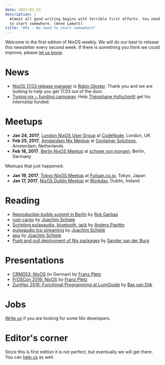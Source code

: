 ```yaml
---
date: 2017-01-23
description: |
  Almost all good writing begins with terrible first efforts. You need
  to start somewhere. (Anne Lamott)
title: "#01 - We need to start somewhere"
---
```


Welcome to the first edition of NixOS weekly. We will do our best to
release this newsletter every second week. If there is something you
think we could improve, please [let us
know](https://github.com/nixos/nixos-weekly/issues/new).

# News

-   [NixOS 17.03 release
    manager](https://www.mail-archive.com/nix-dev@lists.science.uu.nl/msg30128.html)
    is [Robin Gloster](https://twitter.com/globinXX). Thank you and we
    are looking to help you get 17.03 out of the door.
-   [Typing nix − funding
    campaign](https://www.gofundme.com/typing-nix): Help [Théophane
    Hufschmitt](http://lists.science.uu.nl/pipermail/nix-dev/2017-January/022486.html)
    get his internship funded.

# Meetups

-   **Jan 24, 2017**, [London NixOS User
    Group](https://www.meetup.com/NixOS-London/events/236255144/) at
    [CodeNode](https://maps.google.com/maps?f=q&hl=en&q=10+South+Pl%2C+London%2C+gb),
    London, UK
-   **Feb 25, 2017**, [Amsterdam Nix
    Meetup](https://www.meetup.com/Amsterdam-Nix-Meetup/events/232753333/)
    at [Container
    Solutions](https://maps.google.com/maps?f=q&hl=en&q=de+Ruyterkade+142-143%2C+Amsterdam%2C+nl),
    Amsterdam, Netherlands
-   **Feb 18, 2017**, [Berlin NixOS
    Meetup](https://www.meetup.com/Berlin-NixOS-Meetup/events/237045577/)
    at [schnee von
    morgen](https://maps.google.com/maps?f=q&hl=en&q=Kiefholzstrasse+1%2C+12435+Berlin%2C+Berlin%2C+de),
    Berlin, Germany

Meetups that just happened:

-   **Jan 19, 2017**, [Tokyo NixOS
    Meetup](https://www.meetup.com/Tokyo-NixOS-Meetup/events/236690331/)
    at [Fujisan.co.jp](http://www.fujisan.co.jp), Tokyo, Japan
-   **Jan 17, 2017**, [NixOS Dublin
    Meetup](https://www.meetup.com/NixOS-Dublin/events/236649896) at
    [Workday](https://maps.google.com/maps?f=q&hl=en&q=Kings+Building%2C+May+Lane%2C+Smithfield%2C+Dublin+7%2C+Dublin%2C+ie),
    Dublin, Ireland

# Reading

-   [Reproducible builds summit in
    Berlin](https://garbas.si/2016/reproducible-builds-summit-in-berlin.html)
    by [Rok Garbas](https://twitter.com/garbas)
-   [rust-cargo](https://lastlog.de/blog/posts/rust-cargo.html) by
    [Joachim Schiele](https://github.com/qknight)
-   [Scripting pulseaudio, bluetooth,
    jack](http://anderspapitto.com/posts/2016-11-07-scripting_pulseaudio_bluetooth_jack.html)
    by [Anders Papitto](https://github.com/anderspapitto)
-   [pulseaudio tcp
    streaming](https://lastlog.de/blog/posts/pulseaudio_tcp_streaming.html)
    by [Joachim Schiele](https://github.com/qknight)
-   [apu](https://lastlog.de/blog/posts/apu.html) by [Joachim
    Schiele](https://github.com/qknight)
-   [Push and pull deployment of Nix
    packages](http://sandervanderburg.blogspot.com/2016/10/push-and-pull-deployment-of-nix-packages.html)
    by [Sander van der Burg](https://github.com/svanderburg)

# Presentations

-   [CRM053: NixOS](http://wiki.muc.ccc.de/radio:53) (in German) by
    [Franz Pletz](https://twitter.com/fpletz)
-   [FrOSCon 2016: NixOS](https://media.ccc.de/v/froscon2016-1830-nixos)
    by [Franz Pletz](https://twitter.com/fpletz)
-   [ZuriHac 2016: Functional Programming at
    LumiGuide](https://youtu.be/IKznN_TYjZk?t=1580) by [Bas van
    Dijk](https://github.com/basvandijk)

# Jobs

[Write us](https://github.com/NixOS/nixos-weekly/issues/new) if you are
looking for some Nix developers.

# Editor\'s corner

Since this is first edition it is not perfect, but eventually we will
get there. You can [help
us](https://github.com/nixos/nixos-weekly#want-to-help-shape-nixos-weekly)
as well.
